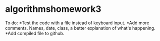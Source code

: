 # algorithmshomework3
To do: 
*Test the code with a file instead of keyboard input. 
*Add more comments. Names, date, class, a better explanation of what's happening. 
*Add compiled file to github.
